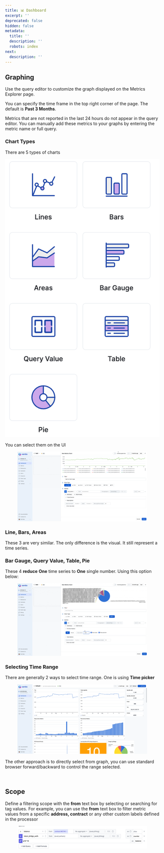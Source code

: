 ```yaml
---
title: 📊 Dashboard
excerpt: ''
deprecated: false
hidden: false
metadata:
  title: ''
  description: ''
  robots: index
next:
  description: ''
---
```

## Graphing <a href="#graphing" id="graphing"></a>

Use the query editor to customize the graph displayed on the Metrics Explorer page.

You can specify the time frame in the top right corner of the page. The default is **Past 3 Months**.

Metrics that are not reported in the last 24 hours do not appear in the query editor. You can manually add these metrics to your graphs by entering the metric name or full query.

### Chart Types

There are 5 types of charts

![](https://raw.githubusercontent.com/sentioxyz/docs/main/.gitbook/assets/image%20(5)%20(4).png)

You can select them on the UI

<figure>
  <img src="https://raw.githubusercontent.com/sentioxyz/docs/main/.gitbook/assets/charts.gif" alt="" />
  <figcaption></figcaption>
</figure>

### Line, Bars, Areas

These 3 are very similar. The only difference is the visual. It still represent a time series.

### Bar Gauge, Query Value, Table, Pie

These 4 **reduce** **One** time series to **One** single number. Using this option below:

<figure>
  <img src="https://raw.githubusercontent.com/sentioxyz/docs/main/.gitbook/assets/reduce.gif" alt="" />
  <figcaption></figcaption>
</figure>

### Selecting Time Range

There are generally 2 ways to select time range. One is using **Time picker**

<figure>
  <img src="https://raw.githubusercontent.com/sentioxyz/docs/main/.gitbook/assets/timepicker.gif" alt="" />
  <figcaption></figcaption>
</figure>

The other approach is to directly select from graph, you can use standard browser forward/backward to control the range selected.

<figure>
  <img src="https://raw.githubusercontent.com/sentioxyz/docs/main/.gitbook/assets/selecrange.gif" alt="" />
  <figcaption></figcaption>
</figure>

## Scope <a href="#scope" id="scope"></a>

Define a filtering scope with the **from** text box by selecting or searching for tag values. For example, you can use the **from** text box to filter metric values from a specific **address, contract** or any other custom labels defined in the processor

<figure>
  <img src="https://raw.githubusercontent.com/sentioxyz/docs/main/.gitbook/assets/image%20(26).png" alt="" />
  <figcaption></figcaption>
</figure>
